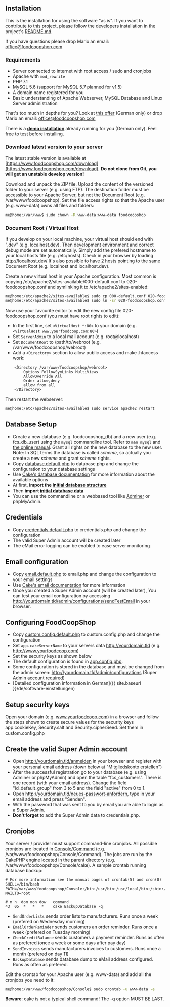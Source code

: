 ## Installation
This is the installation for using the software "as is". If you want to contribute to this project, please follow the developers installation in the project's [README.md]({{site.repo_url}}/blob/master/README.md).

If you have questions please drop Mario an email: office@foodcoopshop.com

### Requirements
* Server connected to internet with root access / sudo and cronjobs
* Apache with `mod_rewrite`
* PHP 7.1
* MySQL 5.6 (support for MySQL 5.7 planned for v1.5)
* A domain name registered for you
* Basic understanding of Apache Webserver, MySQL Database and Linux Server administration

That's too much in depths for you? Look at [this offer](https://www.foodcoopshop.com/das-angebot/) (German only) or drop Mario an email: office@foodcoopshop.com

There is a **[demo installation](https://demo.foodcoopshop.com/)** already running for you (German only). Feel free to test before installing.

### Download latest version to your server
The latest stable version is available at [https://www.foodcoopshop.com/download](https://www.foodcoopshop.com/download). **Do not clone from Git, you will get an unstable develop version!**

Download and unpack the ZIP file. Upload the content of the versioned folder to your server (e.g. using FTP). The destination folder must be accessible to your Apache Server, but not the Document Root (e.g. /var/www/foodcoopshop).
Set the file access rights so that the Apache user (e.g. www-data) owns all files and folders:
```bash
me@home:/var/www$ sudo chown -R www-data:www-data foodcoopshop
```

### Document Root / Virtual Host
If you develop on your local machine, your virtual host should end with ".dev" (e.g. localhost.dev). Then development environment and correct debug mode are set automatically. Simply add the prefered hostname to your local hosts file (e.g. /etc/hosts). Check in your browser by loading http://localhost.dev/ It's also possible to have 2 hosts pointing to the same Document Root (e.g. localhost and localhost.dev).

Create a new virtual host in your Apache configuration. Most common is copying /etc/apache2/sites-available/000-default.conf to 020-foodcoopshop.conf and symlinking it to /etc/apache2/sites-enabled:

```bash
me@home:/etc/apache2/sites-available$ sudo cp 000-default.conf 020-foodcoopshop.conf
me@home:/etc/apache2/sites-available$ sudo ln -sr 020-foodcoopshop.conf ../sites-enabled
```

Now use your favourite editor to edit the new config file 020-foodcoopshop.conf (you must have root rights to edit):
* In the first line, set `<VirtualHost *:80>` to your domain (e.g. `<VirtualHost www.yourfoodcoop.com:80>`)
* Set `ServerAdmin` to a local mail account (e.g. root@localhost)
* Set `DocumentRoot` to /path/to/webroot (e.g. /var/www/foodcoopshop/webroot)
* Add a `<Directory>` section to allow public access and make .htaccess work:
```
    <Directory /var/www/foodcoopshop/webroot>
        Options FollowSymLinks MultiViews
        AllowOverride All
        Order allow,deny
        allow from all
    </Directory>
```

Then restart the webserver:
```bash
me@home:/etc/apache2/sites-available$ sudo service apache2 restart
```

## Database Setup
* Create a new database (e.g. foodcoopshop_db) and a new user (e.g. fcs_db_user) using the `mysql` commandline tool. Refer to `man mysql` and [the online manual](https://dev.mysql.com/doc/refman/5.7/en/). Grant all rights on the new database to the new user. Note: In SQL terms the database is called _scheme_, so actually you create a new _scheme_ and grant _scheme_ rights.
* Copy [database.default.php]({{site.repo_url}}/blob/master/Config/database.default.php) to database.php and change the configuration to your database settings
* Use [Cake's database documentation](http://book.cakephp.org/2.0/en/development/configuration.html) for more information about the available options
* At first, **import the [initial database structure]({{site.repo_url}}/blob/master/Config/sql/_installation/clean-db-structure.sql)**
* Then **import [initial database data]({{site.repo_url}}/blob/master/Config/sql/_installation/clean-db-data.sql)**
* You can use the commandline or a webbased tool like [Adminer](https://www.adminer.org/) or phpMyAdmin.

## Credentials
* Copy [credentials.default.php]({{site.repo_url}}/blob/master/Config/credentials.default.php) to credentials.php and change the configuration
* The valid Super Admin account will be created later
* The eMail error logging can be enabled to ease server monitoring

## Email configuration
* Copy [email.default.php]({{site.repo_url}}/blob/master/Config/email.default.php) to email.php and change the configuration to your email settings
* Use [Cake's email documentation](http://book.cakephp.org/2.0/en/core-utility-libraries/email.html) for more information
* Once you created a Super Admin account (will be created later), You can test your email configuration by accessing http://yourdomain.tld/admin/configurations/sendTestEmail in your browser.

## Configuring FoodCoopShop
* Copy [custom.config.default.php]({{site.repo_url}}/blob/master/Config/custom.config.default.php) to custom.config.php and change the configuration
* Set `app.cakeServerName` to your servers data http://yourdomain.tld (e.g. http://www.yourfoodcoop.com)
* Set the security keys as shown below
* The default configuration is found in [app.config.php]({{site.repo_url}}/blob/master/Config/app.config.php).
* Some configuration is stored in the database and must be changed from the admin screen: http://yourdomain.tld/admin/configurations (Super Admin account required)
* [Detailed configuration information in German]({{ site.baseurl }}/de/software-einstellungen)

## Setup security keys
Open your domain (e.g. www.yourfoodcoop.com) in a browser and follow the steps shown to create secure values for the security keys app.cookieKey, Security.salt and Security.cipherSeed. Set them in custom.config.php

## Create the valid Super Admin account
* Open http://yourdomain.tld/anmelden in your browser and register with your personal email address (down below at "Mitgliedskonto erstellen")
* After the successful registration go to your database (e.g. using Adminer or phpMyAdmin) and open the table "fcs_customers". There is one record (with your email address). Change the field "id_default_group" from 3 to 5 and  the field "active" from 0 to 1.
* Open http://yourdomain.tld/neues-passwort-anfordern, type in your email address and press "Senden".
* With the password that was sent to you by email you are able to login as a Super Admin.
* **Don't forget** to add the Super Admin data to credentials.php.

## Cronjobs
Your server / provider must support command-line cronjobs. All possible cronjobs are located in [Console/Command](../blob/master/Console/Command) (e.g. /var/www/foodcoopshop/Console/Command). The jobs are run by the CakePHP engine located in the parent directory (e.g. /var/www/foodcoopshop/Console/cake). A sample crontab running database backup:
```
# For more information see the manual pages of crontab(5) and cron(8)
SHELL=/bin/bash
PATH=/var/www/foodcoopshop/Console:/bin:/usr/bin:/usr/local/bin:/sbin:/usr/sbin:/usr/local/sbin
MAILTO=root

# m h  dom mon dow   command
43  05  *   *   *    cake BackupDatabase -q
```

* `SendOrderLists` sends order lists to manufacturers. Runs once a week (prefered on Wednesday morning)
* `EmailOrderReminder` sends customers an order reminder. Runs once a week (prefered on Tuesday morning)
* `CheckCreditBalance` sends customers a payment reminder. Runs as often as prefered (once a week or some days after pay day)
* `SendInvoices` sends manufacturers invoices to customers. Runs once a month (prefered on day 11)
* `BackupDatabase` sends database dump to eMail address configured. Runs as often as prefered.

Edit the crontab for your Apache user (e.g. www-data) and add all the cronjobs you need to it:
```bash
me@home:/var/www/foodcoopshop/Console$ sudo crontab -u www-data -e
```

**Beware**: cake is not a typical shell command! The -q option MUST BE LAST.
